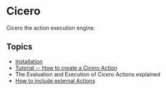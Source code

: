 # Cicero

Cicero the action execution engine.

## Topics

- [Installation](./installation.md)
- [Tutorial -- How to create a Cicero Action](./tutorial.md)
- The Evaluation and Execution of Cicero Actions explained
- [How to include external Actions](./how-to-include-external-actions.md)
